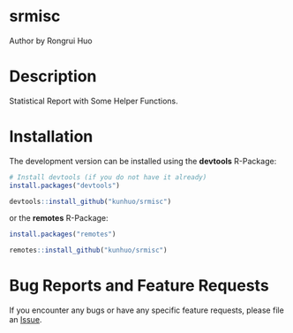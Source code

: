 srmisc
================
Author by Rongrui Huo

# Description

Statistical Report with Some Helper Functions.

# Installation

The development version can be installed using the **devtools**
R-Package:

``` r
# Install devtools (if you do not have it already)
install.packages("devtools")

devtools::install_github("kunhuo/srmisc")
```

or the **remotes** R-Package:

``` r
install.packages("remotes")

remotes::install_github("kunhuo/srmisc")
```

# Bug Reports and Feature Requests

If you encounter any bugs or have any specific feature requests, please
file an [Issue](https://github.com/KunHuo/srmisc/issues).
